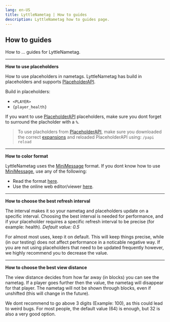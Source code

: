 ```yaml
---
lang: en-US
title: LyttleNametag | How to guides
description: LyttleNametag how to guides page.
---
```


## How to guides
How to ... guides for LyttleNametag.

---

**How to use placeholders**

How to use placeholders in nametags. 
LyttleNametag has build in placeholders and supports [PlaceholderAPI](https://hangar.papermc.io/HelpChat/PlaceholderAPI).

Build in placeholders:
- `<PLAYER>`
- `{player_health}`

If you want to use [PlaceholderAPI](https://hangar.papermc.io/HelpChat/PlaceholderAPI) placeholders, make sure you dont forget to surround the placholder with a `%`.

> To use placholders from [PlaceholderAPI](https://hangar.papermc.io/HelpChat/PlaceholderAPI), make sure you downloaded the correct [expansions](https://api.extendedclip.com/all/) and reloaded PlaceholderAPI using: `/papi reload`


---
**How to color format**

LyttleNametag uses the [MiniMessage](https://docs.advntr.dev/minimessage/) format. If you dont know how  to use [MiniMessage](https://docs.advntr.dev/minimessage/), use any of the following:

- Read the format [here](https://docs.advntr.dev/minimessage/format.html).
- Use the online web editor/viewer [here](https://webui.advntr.dev).

---
**How to choose the best refresh interval**

The interval makes it so your nametag and placeholders update on a specific interval. Choosing the best interval is needed for performance, and if your placeholder requires a specific refresh interval to be precise (for example: health). *Default value: 0.5*

For almost most uses, keep it on default. This will keep things precise, while (in our testing) does not affect performance in a noticable negative way. If you are not using placeholders that need to be updated frequently however, we highly recommend you to decrease the value.

---
**How to choose the best view distance**

The view distance decides from how far away (in blocks) you can see the nametag. If a player goes further then the value, the nametag will disappear for that player. The nametag will not be shown through blocks, even if unshifted (this will change in the future). 

We dont recommend to go above 3 digits (Example: 100), as this could lead to weird bugs. For most people, the default value (64) is enough, but 32 is also a very good option.
